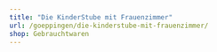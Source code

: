 ```yaml
---
title: "Die KinderStube mit Frauenzimmer"
url: /goeppingen/die-kinderstube-mit-frauenzimmer/
shop: Gebrauchtwaren
---
```

